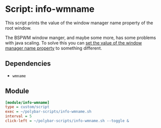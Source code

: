 # Script: info-wmname

This script prints the value of the window manager name property of the root window.

The BSPWM window manger, and maybe some more, has some problems with java scaling. To solve this you can [set the value of the window manager name property](https://wiki.archlinux.org/index.php/java#Impersonate_another_window_manager) to something different.


## Dependencies

* `wmname`


## Module

```ini
[module/info-wmname]
type = custom/script
exec = ~/polybar-scripts/info-wmname.sh
interval = 5
click-left = ~/polybar-scripts/info-wmname.sh --toggle &
```
